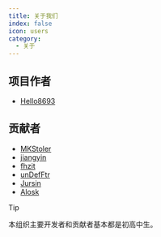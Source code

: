 ```yaml
---
title: 关于我们
index: false
icon: users
category:
  - 关于
---
```

## 项目作者
- [Hello8693](https://github.com/hello8693)

## 贡献者
- [MKStoler](https://github.com/MKStoler1024)
- [jiangyin](https://github.com/jiangyin14)
- [fhzit](https://github.com/fhzit)
- [unDefFtr](https://github.com/unDefFtr)
- [Jursin](https://github.com/Jursin)
- [Alosk](https://github.com/aloisp28)

> [!tip]
> 本组织主要开发者和贡献者基本都是初高中生。